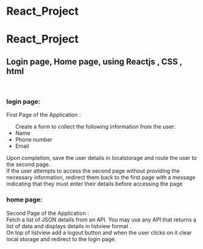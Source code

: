 # React_Project
# React_Project
<html>
<h2>Login page, Home page, using Reactjs , CSS , html</h2><br>
  <h3>login page:</h3>First Page of the Application :<br>
  <ul>
    Create a form to collect the following information from the user:
    <li> Name</li>
    <li>Phone number</li>
      <li>Email</li></ul>
  Upon completion, save the user details in localstorage and route the user to the second page.<br>
  If the user attempts to access the second page without providing the necessary information, redirect them back to the first page with a message indicating that they   must enter their details before accessing the page<br>
  <h3>home page:</h3>Second Page of the Application :<br>
  Fetch a list of JSON details from an API. You may use any API that returns a list of data and displays details in listview format .<br>
  On top of listview add a logout button and when the user clicks on it clear local storage and redirect to the login page.
  </hmtl>
